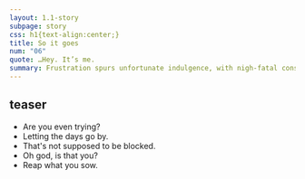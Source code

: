 ```yaml
---
layout: 1.1-story
subpage: story
css: h1{text-align:center;}
title: So it goes
num: "06"
quote: …Hey. It’s me.
summary: Frustration spurs unfortunate indulgence, with nigh-fatal consequences. <span class='spoiler'>As Joce is drowned by memory, an impatient Kay Lin finds her own discretion wanting.</span>
---
```

## teaser
- Are you even trying?
- Letting the days go by.
- <span class="spoiler">That's not supposed to be blocked.</span>
- <span class="spoiler">Oh god, is that you?</span>
- Reap what you sow. <!--K-O x2 combo-->